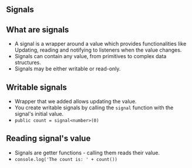 ## Signals


## What are signals

- A signal is a wrapper around a value which provides functionalities like Updating, reading and notifying to listeners when 
  the value changes.
- Signals can contain any value, from primitives to complex data structures.
- Signals may be either writable or read-only.

## Writable signals

- Wrapper that we added allows updating the value.
- You create writable signals by calling the `signal` function with the signal's initial value.
- `public count = signal<number>(0)`

## Reading signal's value

- Signals are getter functions - calling them reads their value.
- `console.log('The count is: ' + count())`



